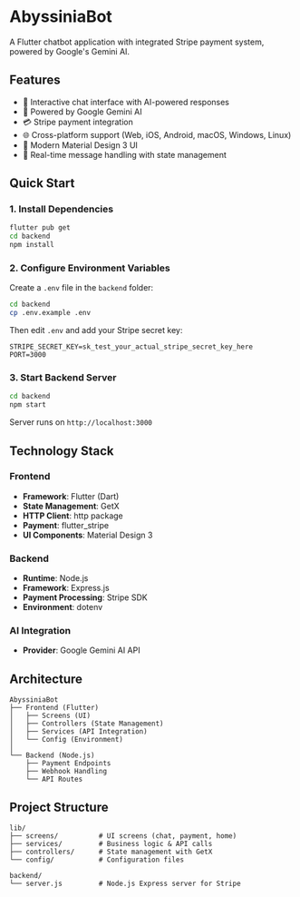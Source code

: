 # AbyssiniaBot

A Flutter chatbot application with integrated Stripe payment system, powered by Google's Gemini AI.

## Features

- 💬 Interactive chat interface with AI-powered responses
- 🤖 Powered by Google Gemini AI
- 💳 Stripe payment integration 
- 🌐 Cross-platform support (Web, iOS, Android, macOS, Windows, Linux)
- 🎨 Modern Material Design 3 UI
- 💾 Real-time message handling with state management

## Quick Start

### 1. Install Dependencies

```bash
flutter pub get
cd backend
npm install
```

### 2. Configure Environment Variables

Create a `.env` file in the `backend` folder:

```bash
cd backend
cp .env.example .env
```

Then edit `.env` and add your Stripe secret key:
```
STRIPE_SECRET_KEY=sk_test_your_actual_stripe_secret_key_here
PORT=3000
```

### 3. Start Backend Server

```bash
cd backend
npm start
```

Server runs on `http://localhost:3000`



## Technology Stack

### Frontend
- **Framework**: Flutter (Dart)
- **State Management**: GetX
- **HTTP Client**: http package
- **Payment**: flutter_stripe
- **UI Components**: Material Design 3

### Backend
- **Runtime**: Node.js
- **Framework**: Express.js
- **Payment Processing**: Stripe SDK
- **Environment**: dotenv

### AI Integration
- **Provider**: Google Gemini AI API

## Architecture

```
AbyssiniaBot
├── Frontend (Flutter)
│   ├── Screens (UI)
│   ├── Controllers (State Management)
│   ├── Services (API Integration)
│   └── Config (Environment)
│
└── Backend (Node.js)
    ├── Payment Endpoints
    ├── Webhook Handling
    └── API Routes
```

## Project Structure

```
lib/
├── screens/          # UI screens (chat, payment, home)
├── services/         # Business logic & API calls
├── controllers/      # State management with GetX
└── config/           # Configuration files

backend/
└── server.js         # Node.js Express server for Stripe
```
